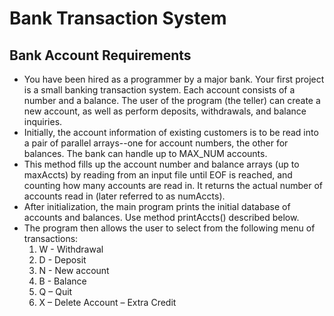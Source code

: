 # Bank Transaction System
## Bank Account Requirements
- You have been hired as a programmer by a major bank. Your first project is a small banking transaction system. Each account
consists of a number and a balance. The user of the program (the teller) can create a new account, as well as perform deposits,
withdrawals, and balance inquiries.
- Initially, the account information of existing customers is to be read into a pair of parallel arrays--one for account numbers, the
other for balances. The bank can handle up to MAX_NUM accounts.
- This method fills up the account number and balance arrays (up to maxAccts) by reading from an input file until EOF is reached,
and counting how many accounts are read in. It returns the actual number of accounts read in (later referred to as numAccts).
- After initialization, the main program prints the initial database of accounts and balances. Use method printAccts()
described below.
- The program then allows the user to select from the following menu of transactions:
  1. W - Withdrawal
  2. D - Deposit
  3. N - New account
  4. B - Balance
  5. Q – Quit
  6. X – Delete Account – Extra Credit
